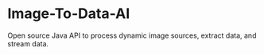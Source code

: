 # Image-To-Data-AI
Open source Java API to process dynamic image sources, extract data, and stream data.
